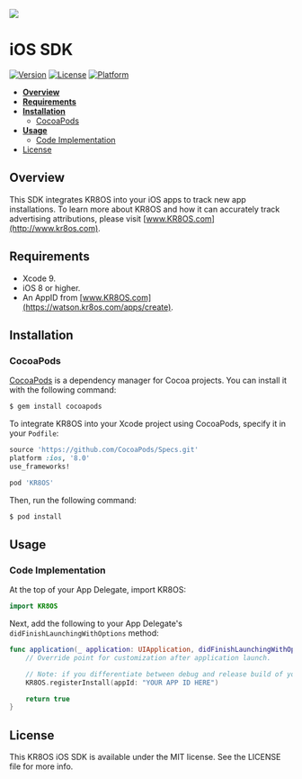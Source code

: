![](https://github.com/kr8os/ios-sdk/blob/master/Example/KR8OS/Assets.xcassets/KR8OS.imageset/Image.png?raw=true)
# iOS SDK
[![Version](https://img.shields.io/cocoapods/v/KR8OS.svg?style=flat)](http://cocoapods.org/pods/KR8OS)
[![License](https://img.shields.io/cocoapods/l/KR8OS.svg?style=flat)](http://cocoapods.org/pods/KR8OS)
[![Platform](https://img.shields.io/cocoapods/p/KR8OS.svg?style=flat)](http://cocoapods.org/pods/KR8OS)

* **[Overview](#overview)**
* **[Requirements](#requirements)**
* **[Installation](#installation)**
  * [CocoaPods](#cocoapods)
* **[Usage](#usage)**
  * [Code Implementation](#code-implementation)
* [License](#license)

## Overview

This SDK integrates KR8OS into your iOS apps to track new app installations. To learn more about KR8OS and how it can accurately track advertising attributions, please visit [www.KR8OS.com](http://www.kr8os.com).

## Requirements
* Xcode 9.
* iOS 8 or higher.
* An AppID from [www.KR8OS.com](https://watson.kr8os.com/apps/create).

## Installation
### CocoaPods

[CocoaPods](http://cocoapods.org) is a dependency manager for Cocoa projects. You can install it with the following command:

```bash
$ gem install cocoapods
```

To integrate KR8OS into your Xcode project using CocoaPods, specify it in your `Podfile`:

```ruby
source 'https://github.com/CocoaPods/Specs.git'
platform :ios, '8.0'
use_frameworks!

pod 'KR8OS'
```

Then, run the following command:

```bash
$ pod install
```

## Usage
### Code Implementation
At the top of your App Delegate, import KR8OS:
```swift
import KR8OS
```

Next, add the following to your App Delegate's `didFinishLaunchingWithOptions` method:
``` swift
func application(_ application: UIApplication, didFinishLaunchingWithOptions launchOptions: [UIApplicationLaunchOptionsKey: Any]?) -> Bool {
    // Override point for customization after application launch.

    // Note: if you differentiate between debug and release build of your app, please use KR8OS.registerInstall(appId: "YOUR_APP_ID_HERE", debug: true)
    KR8OS.registerInstall(appId: "YOUR APP ID HERE")

    return true
}
```

## License

This KR8OS iOS SDK is available under the MIT license. See the LICENSE file for more info.
